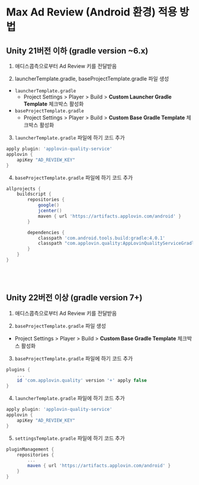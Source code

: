 # Max Ad Review (Android 환경) 적용 방법

## Unity 21버전 이하 (gradle version ~6.x)
1. 애디스콥측으로부터 Ad Review 키를 전달받음

2. launcherTemplate.gradle, baseProjectTemplate.gradle 파일 생성
- `launcherTemplate.gradle`
  - Project Settings > Player > Build > **Custom Launcher Gradle Template** 체크박스 활성화
- `baseProjectTemplate.gradle`
  - Project Settings > Player > Build > **Custom Base Gradle Template** 체크박스 활성화

3. `launcherTemplate.gradle` 파일에 하기 코드 추가
```groovy
apply plugin: 'applovin-quality-service'
applovin {
    apiKey "AD_REVIEW_KEY"
}
```

4. `baseProjectTemplate.gradle` 파일에 하기 코드 추가
```groovy
allprojects {
    buildscript {
        repositories {
            google()
            jcenter()
            maven { url 'https://artifacts.applovin.com/android' }
        }

        dependencies {
            classpath 'com.android.tools.build:gradle:4.0.1'
            classpath "com.applovin.quality:AppLovinQualityServiceGradlePlugin:+"
        }
    }
}
```

<br></br>

## Unity 22버전 이상 (gradle version 7+)
1. 애디스콥측으로부터 Ad Review 키를 전달받음

2. `baseProjectTemplate.gradle` 파일 생성  
- Project Settings > Player > Build > **Custom Base Gradle Template** 체크박스 활성화

3. `baseProjectTemplate.gradle` 파일에 하기 코드 추가
```groovy
plugins {
    ...
    id 'com.applovin.quality' version '+' apply false
}
```

4. `launcherTemplate.gradle` 파일에 하기 코드 추가
```groovy
apply plugin: 'applovin-quality-service'
applovin {
    apiKey "AD_REVIEW_KEY"
}
```

5. ``settingsTemplate.gradle`` 파일에 하기 코드 추가
```groovy
pluginManagement {
    repositories {
        ...
        maven { url 'https://artifacts.applovin.com/android' }        
    }
}
```